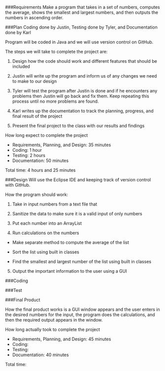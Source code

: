 
###Requirements
Make a program that takes in a set of numbers, computes the average, shows the smallest and largest numbers, and then outputs the numbers in ascending order.

###Plan
Coding done by Justin, Testing done by Tyler, and Documentation done by Karl

Program will be coded in Java and we will use version control on GitHub. 

The steps we will take to complete the project are:

1.	Design how the code should work and different features that should be included

2.	Justin will write up the program and inform us of any changes we need to make to our design

3.	Tyler will test the program after Justin is done and if he encounters any problems then Justin will go back and fix them. Keep repeating this process until no more problems are found. 

4.	Karl writes up the documentation to track the planning, progress, and final result of the project

5.	Present the final project to the class with our results and findings

How long expect to complete the project
*	Requirements, Planning, and Design: 35 minutes
*	Coding: 1 hour
*	Testing: 2 hours
* Documentation: 50 minutes


Total time: 4 hours and 25 minutes

###Design
Will use the Eclipse IDE and keeping track of version control with GitHub.

How the program should work:

1. Take in input numbers from a text file that 

2. Sanitize the data to make sure it is a valid input of only numbers

3. Put each number into an ArrayList 

4. Run calculations on the numbers

  * Make separate method to compute the average of the list

  * Sort the list using built in classes

  * Find the smallest and largest number of the list using built in classes

5. Output the important information to the user using a GUI

###Coding

###Test

###Final Product

How the final product works is a GUI window appears and the user enters in the desired numbers for the input, the program does the calculations, and then the required output appears in the window.

How long actually took to complete the project
* Requirements, Planning, and Design: 45 minutes
* Coding: 
* Testing: 
* Documentation: 40 minutes

Total time: 

